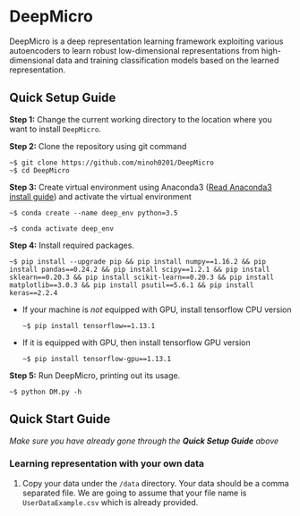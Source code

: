 # DeepMicro
DeepMicro is a deep representation learning framework exploiting various autoencoders to learn robust low-dimensional representations from high-dimensional data and training classification models based on the learned representation.

## Quick Setup Guide
**Step 1:** Change the current working directory to the location where you want to install `DeepMicro`.

**Step 2:** Clone the repository using git command
```
~$ git clone https://github.com/minoh0201/DeepMicro
~$ cd DeepMicro
```
**Step 3:** Create virtual environment using Anaconda3 ([Read Anaconda3 install guide](https://www.digitalocean.com/community/tutorials/how-to-install-anaconda-on-ubuntu-18-04-quickstart)) and activate the virtual environment
```
~$ conda create --name deep_env python=3.5
```
```
~$ conda activate deep_env
```
**Step 4:** Install required packages.
```
~$ pip install --upgrade pip && pip install numpy==1.16.2 && pip install pandas==0.24.2 && pip install scipy==1.2.1 && pip install sklearn==0.20.3 && pip install scikit-learn==0.20.3 && pip install matplotlib==3.0.3 && pip install psutil==5.6.1 && pip install keras==2.2.4
```
* If your machine is *not* equipped with GPU, install tensorflow CPU version 
  ```
  ~$ pip install tensorflow==1.13.1
  ```
* If it is equipped with GPU, then install tensorflow GPU version
  ```
  ~$ pip install tensorflow-gpu==1.13.1
  ```
**Step 5:** Run DeepMicro, printing out its usage.
```
~$ python DM.py -h
```

## Quick Start Guide
*Make sure you have already gone through the **Quick Setup Guide** above*
### Learning representation with your own data
1. Copy your data under the `/data` directory. Your data should be a comma separated file. We are going to assume that your file name is `UserDataExample.csv` which is already provided.

